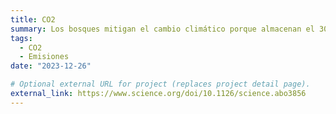 ```yaml
---
title: CO2
summary: Los bosques mitigan el cambio climático porque almacenan el 30% de las emisiones de gases con efecto invernadero pero, ¿durante cuánto tiempo?
tags:
  - CO2
  - Emisiones
date: "2023-12-26"

# Optional external URL for project (replaces project detail page).
external_link: https://www.science.org/doi/10.1126/science.abo3856
---
```

